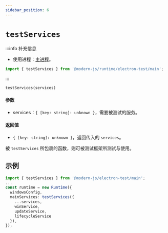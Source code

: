 ```yaml
---
sidebar_position: 6
---
```


# `testServices`

:::info 补充信息
* 使用进程：[主进程](/docs/guides/features/electron/basic#主进程)。
```ts
import { testServices } from '@modern-js/runtime/electron-test/main';
```
:::

`testServices(services)`
#### 参数
- services：`{ [key: string]: unknown }`，需要被测试的服务。

#### 返回值
- `{ [key: string]: unknown }`，返回传入的 `services`。

被 `testServices` 所包裹的函数，则可被测试框架所测试与使用。

## 示例

```ts
import { testServices } from '@modern-js/electron-test/main';
...
const runtime = new Runtime({
  windowsConfig,
  mainServices: testServices({
    ...services,
    winService,
    updateService,
    lifecycleService
  }),
});
```
